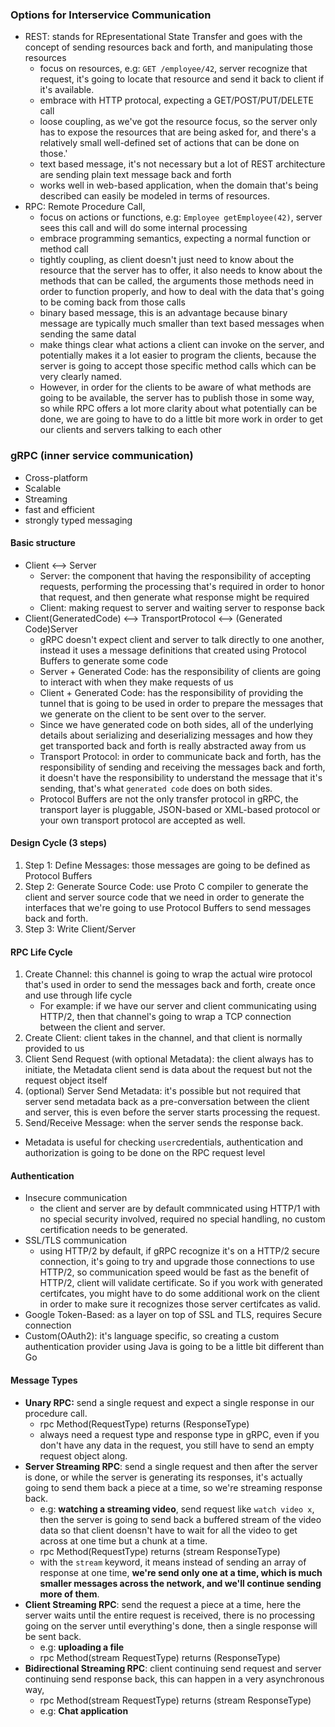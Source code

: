 ### Options for Interservice Communication
- REST: stands for REpresentational State Transfer and goes with the concept of sending resources back and forth, and manipulating those resources
	- focus on resources, e.g: `GET /employee/42`, server recognize that request, it's going to locate that resource and send it back to client if it's available.
	- embrace with HTTP protocal, expecting a GET/POST/PUT/DELETE call
	- loose coupling, as we've got the resource focus, so the server only has to expose the resources that are being asked for, and there's a relatively small well-defined set of actions that can be done on those.'
	- text based message, it's not necessary but a lot of REST architecture are sending plain text message back and forth
	- works well in web-based application, when the domain that's being described can easily be modeled in terms of resources.
- RPC: Remote Procedure Call, 
	- focus on actions or functions, e.g: `Employee getEmployee(42)`, server sees this call and will do some internal processing
	- embrace programming semantics, expecting a normal function or method call
	- tightly coupling, as client doesn't just need to know about the resource that the server has to offer, it also needs to know about the methods that can be called, the arguments those methods need in order to function properly, and how to deal with the data that's going to be coming back from those calls
	- binary based message, this is an advantage because binary message are typically much smaller than text based messages when sending the same datal
	- make things clear what actions a client can invoke on the server, and potentially makes it a lot easier to program the clients, because the server is going to accept those specific method calls which can be very clearly named.
	- However, in order for the clients to be aware of what methods are going to be available, the server has to publish those in some way, so while RPC offers a lot more clarity about what potentially can be done, we are going to have to do a little bit more work in order to get our clients and servers talking to each other

### gRPC (inner service communication)
- Cross-platform
- Scalable
- Streaming
- fast and efficient
- strongly typed messaging
#### Basic structure
- Client <--> Server
	- Server: the component that having the responsibility of accepting requests, performing the processing that's required in order to honor that request, and then generate what response might be required
	- Client: making request to server and waiting server to response back
- Client(GeneratedCode) <--> TransportProtocol <--> (Generated Code)Server
	- gRPC doesn't expect client and server to talk directly to one another, instead it uses a message definitions that created using Protocol Buffers to generate some code
	- Server + Generated Code: has the responsibility of clients are going to interact with when they make requests of us
	- Client + Generated Code: has the responsibility of providing the tunnel that is going to be used in order to prepare the messages that we generate on the client to be sent over to the server.
	- Since we have generated code on both sides, all of the underlying details about serializing and deserializing messages and how they get transported back and forth is really abstracted away from us
	- Transport Protocol: in order to communicate back and forth, has the responsibility of sending and receiving the messages back and forth, it doesn't have the responsibility to understand the message that it's sending, that's what `generated code` does on both sides.
	- Protocol Buffers are not the only transfer protocol in gRPC, the transport layer is pluggable, JSON-based or XML-based protocol or your own transport protocol are accepted as well.
#### Design Cycle (3 steps)
1. Step 1: Define Messages: those messages are going to be defined as Protocol Buffers
2. Step 2: Generate Source Code: use Proto C compiler to generate the client and server source code that we need in order to generate the interfaces that we're going to use Protocol Buffers to send messages back and forth.
3. Step 3: Write Client/Server
#### RPC Life Cycle
1. Create Channel: this channel is going to wrap the actual wire protocol that's used in order to send the messages back and forth, create once and use through life cycle
	- For example: if we have our server and client communicating using HTTP/2, then that channel's going to wrap a TCP connection between the client and server. 
2. Create Client: client takes in the channel, and that client is normally provided to us
3. Client Send Request (with optional Metadata): the client always has to initiate, the Metadata client send is data about the request but not the request object itself
4. (optional) Server Send Metadata: it's possible but not required that server send metadata back as a pre-conversation between the client and server, this is even before the server starts processing the request.
5. Send/Receive Message: when the server sends the response back.
- Metadata is useful for checking `user`credentials, authentication and authorization is going to be done on the RPC request level
#### Authentication
 - Insecure communication
	 - the client and server are by default commnicated using HTTP/1 with no special security involved, required no special handling, no custom certification needs to be generated.
 - SSL/TLS communication
	 - using HTTP/2 by default, if gRPC recognize it's on a HTTP/2 secure connection, it's going to try and upgrade those connections to use HTTP/2, so communication speed would be fast as the benefit of HTTP/2, client will validate certificate. So if you work with generated certifcates, you might have to do some additional work on the client in order to make sure it recognizes those server certifcates as valid.
 - Google Token-Based: as a layer on top of SSL and TLS, requires Secure connection
 - Custom(OAuth2): it's language specific, so creating a custom authentication provider using Java is going to be a little bit different than Go
#### Message Types
- **Unary RPC:** send a single request and expect a single response in our procedure call.
	- rpc Method(RequestType) returns (ResponseType)
	- always need a request type and response type in gRPC, even if you don't have any data in the request, you still have to send an empty request object along.
- **Server Streaming RPC**: send a single request and then after the server is done, or while the server is generating its responses, it's actually going to send them back a piece at a time, so we're streaming response back.
	- e.g: **watching a streaming video**, send request like `watch video x`, then the server is going to send back a buffered stream of the video data so that client doensn't have to wait for all the video to get across at one time but a chunk at a time.
	- rpc Method(RequestType) returns (stream ResponseType)
	- with the `stream` keyword, it means instead of sending an array of response at one time, **we're send only one at a time, which is much smaller messages across the network, and we'll continue sending more of them**.
- **Client Streaming RPC**: send the request a piece at a time, here the server waits until the entire request is received, there is no processing going on the server until everything's done, then a single response will be sent back.
	- e.g: **uploading a file**
	-  rpc Method(stream RequestType) returns (ResponseType)
- **Bidirectional Streaming RPC**: client continuing send request and server continuing send response back, this can happen in a very asynchronous way,  
	- rpc Method(stream RequestType) returns (stream ResponseType)
	- e.g: **Chat application**

<!--stackedit_data:
eyJoaXN0b3J5IjpbLTI2MTAyODEyOCwtMTg2NTY4NzY0OCwtMT
M1MDc1NjA4OSwtMTEwNTI5MzE3MiwtMTY1OTg0Njc1MywtMTM3
NTMwNTIyNiwtMjA0NjM2MTU4NSwtMTgxMzUwODY0NSwxNDQyNj
I5NTk0LC02NTg0MTUwMTAsLTE1MDY3MTMwNTBdfQ==
-->